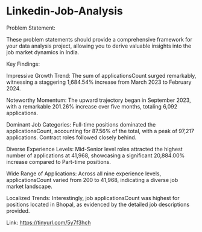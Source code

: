# Linkedin-Job-Analysis

Problem Statement:

These problem statements should provide a comprehensive framework for your data analysis project, allowing you to derive valuable insights into the job market dynamics in India.

Key Findings:

Impressive Growth Trend: The sum of applicationsCount surged remarkably, witnessing a staggering 1,684.54% increase from March 2023 to February 2024.

Noteworthy Momentum: The upward trajectory began in September 2023, with a remarkable 201.26% increase over five months, totaling 6,092 applications.

Dominant Job Categories: Full-time positions dominated the applicationsCount, accounting for 87.56% of the total, with a peak of 97,217 applications. Contract roles followed closely behind.

Diverse Experience Levels: Mid-Senior level roles attracted the highest number of applications at 41,968, showcasing a significant 20,884.00% increase compared to Part-time positions.

Wide Range of Applications: Across all nine experience levels, applicationsCount varied from 200 to 41,968, indicating a diverse job market landscape.

Localized Trends: Interestingly, job applicationsCount was highest for positions located in Bhopal, as evidenced by the detailed job descriptions provided.

Link: https://tinyurl.com/5y7f3hch
